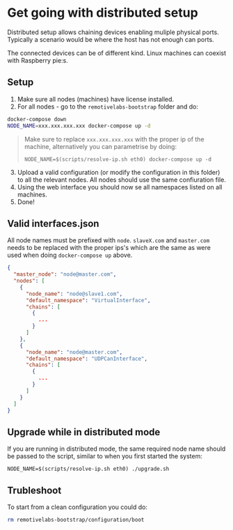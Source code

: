 # Get going with distributed setup

Distributed setup allows chaining devices enabling muliple physical ports. Typically a scenario would be where the host has not enough can ports. 

The connected devices can be of different kind. Linux machines can coexist with Raspberry pie:s.

## Setup

1. Make sure all nodes (machines) have license installed.
2. For all nodes - go to the `remotivelabs-bootstrap` folder and do:
```bash
docker-compose down
NODE_NAME=xxx.xxx.xxx.xxx docker-compose up -d
```
> Make sure to replace `xxx.xxx.xxx.xxx` with the proper ip of the machine, alternatively you can parametrise by doing: 
>```
>NODE_NAME=$(scripts/resolve-ip.sh eth0) docker-compose up -d
>```

3. Upload a valid configuration (or modify the configuration in this folder) to all the relevant nodes. All nodes should use the same confiuration file.
4. Using the web interface you should now se all namespaces listed on all machines.
5. Done!

## Valid interfaces.json
All node names must be prefixed with `node`. `slaveX.com` and `master.com` needs to be replaced with the proper ips's which are the same as were used when doing `docker-compose up` above.
```json
{
  "master_node": "node@master.com",
  "nodes": [
    {
      "node_name": "node@slave1.com",
      "default_namespace": "VirtualInterface",
      "chains": [
        {
          ...
        }
      ]
    },
    {
      "node_name": "node@master.com",
      "default_namespace": "UDPCanInterface",
      "chains": [
        {
          ...
        }
      ]
    }
  ]
}

```

## Upgrade while in distributed mode

If you are running in distributed mode, the same required node name should be
passed to the script, similar to when you first started the system:

```base
NODE_NAME=$(scripts/resolve-ip.sh eth0) ./upgrade.sh
```


## Trubleshoot

To start from a clean configuration you could do:
```bash
rm remotivelabs-bootstrap/configuration/boot
```